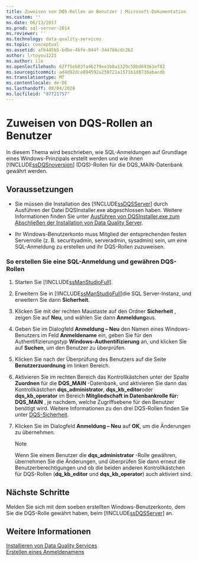 ```yaml
---
title: Zuweisen von DQS-Rollen an Benutzer | Microsoft-Dokumentation
ms.custom: ''
ms.date: 06/13/2017
ms.prod: sql-server-2014
ms.reviewer: ''
ms.technology: data-quality-services
ms.topic: conceptual
ms.assetid: afb445b5-bdbe-4bfe-844f-344766cdc2b2
author: lrtoyou1223
ms.author: lle
ms.openlocfilehash: 62ff5eb03fa46279ee1b8a1329c58bd69361ef82
ms.sourcegitcommit: ad4d92dce894592a259721a1571b1d8736abacdb
ms.translationtype: MT
ms.contentlocale: de-DE
ms.lasthandoff: 08/04/2020
ms.locfileid: "87721757"
---
```

# <a name="grant-dqs-roles-to-users"></a>Zuweisen von DQS-Rollen an Benutzer
  In diesem Thema wird beschrieben, wie SQL-Anmeldungen auf Grundlage eines Windows-Prinzipals erstellt werden und wie ihnen [!INCLUDE[ssDQSnoversion](../../includes/ssdqsnoversion-md.md)] (DQS)-Rollen für die DQS_MAIN-Datenbank gewährt werden.  
  
## <a name="prerequisites"></a>Voraussetzungen  
  
-   Sie müssen die Installation des [!INCLUDE[ssDQSServer](../../includes/ssdqsserver-md.md)] durch Ausführen der Datei DQSInstaller.exe abgeschlossen haben. Weitere Informationen finden Sie unter [Ausführen von DQSInstaller.exe zum Abschließen der Installation von Data Quality Server](run-dqsinstaller-exe-to-complete-data-quality-server-installation.md).  
  
-   Ihr Windows-Benutzerkonto muss Mitglied der entsprechenden festen Serverrolle (z. B. securityadmin, serveradmin, sysadmin) sein, um eine SQL-Anmeldung zu erstellen und ihr DQS-Rollen zuzuweisen.  
  
### <a name="to-create-sql-login-and-grant-dqs-roles"></a>So erstellen Sie eine SQL-Anmeldung und gewähren DQS-Rollen  
  
1.  Starten Sie [!INCLUDE[ssManStudioFull](../../includes/ssmanstudiofull-md.md)].  
  
2.  Erweitern Sie in [!INCLUDE[ssManStudioFull](../../includes/ssmanstudiofull-md.md)]die SQL Server-Instanz, und erweitern Sie dann **Sicherheit**.  
  
3.  Klicken Sie mit der rechten Maustaste auf den Ordner **Sicherheit** , zeigen Sie auf **Neu**, und wählen Sie dann **Anmeldung**aus.  
  
4.  Geben Sie im Dialogfeld **Anmeldung – Neu** den Namen eines Windows-Benutzers im Feld **Anmeldename** ein, geben Sie für den Authentifizierungstyp **Windows-Authentifizierung** an, und klicken Sie auf **Suchen**, um den Benutzer zu überprüfen.  
  
5.  Klicken Sie nach der Überprüfung des Benutzers auf die Seite **Benutzerzuordnung** im linken Bereich.  
  
6.  Aktivieren Sie im rechten Bereich das Kontrollkästchen unter der Spalte **Zuordnen** für die **DQS_MAIN** -Datenbank, und aktivieren Sie dann das Kontrollkästchen **dqs_administrator**, **dqs_kb_editor**oder **dqs_kb_operator** im Bereich **Mitgliedschaft in Datenbankrolle für: DQS_MAIN** , je nachdem, welche Zugriffsebene für den Benutzer benötigt wird. Weitere Informationen zu den drei DQS-Rollen finden Sie unter [DQS-Sicherheit](../dqs-security.md).  
  
7.  Klicken Sie im Dialogfeld **Anmeldung – Neu** auf **OK**, um die Änderungen zu übernehmen.  
  
    > [!NOTE]  
    >  Wenn Sie einem Benutzer die **dqs_administrator** -Rolle gewähren, übernehmen Sie die Änderungen, und überprüfen Sie dann erneut die Benutzerberechtigungen und ob die beiden anderen Kontrollkästchen für DQS-Rollen (**dq_kb_editor** und **dqs_kb_operator**) auch aktiviert sind.  
  
## <a name="next-steps"></a>Nächste Schritte  
 Melden Sie sich mit dem soeben erstellten Windows-Benutzerkonto, dem Sie die DQS-Rolle gewährt haben, beim [!INCLUDE[ssDQSServer](../../includes/ssdqsserver-md.md)] an.  
  
## <a name="see-also"></a>Weitere Informationen  
 [Installieren von Data Quality Services](install-data-quality-services.md)   
 [Erstellen eines Anmeldenamens](../../relational-databases/security/authentication-access/create-a-login.md)  
  
  
